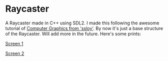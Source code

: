 # Raycaster

A Raycaster made in C++ using SDL2. I made this following the awesome tutorial of [Computer Graphics from 'ssloy'](https://github.com/ssloy/tinyraycaster/wiki). By now it's just a
base structure of the Raycaster. Will add more in the future. Here's some prints:

[Screen 1](https://github.com/lucpena/Raycaster/blob/master/ss/raycaster.png)

[Screen 2](https://github.com/lucpena/Raycaster/blob/master/ss/raycaster2.png)
